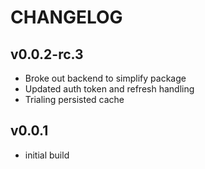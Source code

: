 # CHANGELOG

## v0.0.2-rc.3

- Broke out backend to simplify package
- Updated auth token and refresh handling
- Trialing persisted cache

## v0.0.1

- initial build
